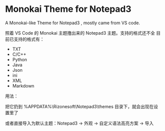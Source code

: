 # Monokai Theme for Notepad3 
A Monokai-like Theme for Notepad3 , mostly came from VS code.

照着 VS Code 的 Monokai 主题撸出来的 Notepad3 主题。支持的格式还不全
目前已支持的格式有：
- TXT
- C/C++
- Python
- Java
- Json
- ini
- XML
- Markdown

用法：

把它扔到 %APPDATA%\Rizonesoft\Notepad3\themes 目录下，就会出现在设置里了

或者直接导入为默认主题：Notepad3 -> 外观 -> 自定义语法高亮方案 -> 导入 


